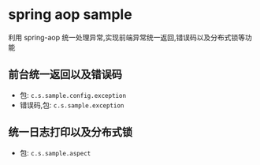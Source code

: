 # spring aop sample
利用 spring-aop 统一处理异常,实现前端异常统一返回,错误码以及分布式锁等功能

## 前台统一返回以及错误码
- 包: `c.s.sample.config.exception`
- 错误码,包: `c.s.sample.exception`

## 统一日志打印以及分布式锁
- 包: `c.s.sample.aspect`